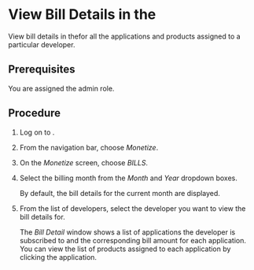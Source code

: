 <!-- loio2378110c9b23422aa9c7b56afa5c8515 -->

# View Bill Details in the

View bill details in thefor all the applications and products assigned to a particular developer.



<a name="loio2378110c9b23422aa9c7b56afa5c8515__prereq_d44_2xp_bz"/>

## Prerequisites

You are assigned the admin role.



## Procedure

1.  Log on to .

2.  From the navigation bar, choose *Monetize*.

3.  On the *Monetize* screen, choose *BILLS*.

4.  Select the billing month from the *Month* and *Year* dropdown boxes.

    By default, the bill details for the current month are displayed.

5.  From the list of developers, select the developer you want to view the bill details for.

    The *Bill Detail* window shows a list of applications the developer is subscribed to and the corresponding bill amount for each application. You can view the list of products assigned to each application by clicking the application.


